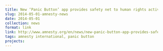 ```yaml
---
title: New ‘Panic Button’ app provides safety net to human rights activists
slug: 2014-05-01-amnesty-news
date: 2014-05-01
collection: news
format: link
link: http://www.amnesty.org/en/news/new-panic-button-app-provides-safety-net-human-rights-activists-2014-05-01
tags: amnesty international, panic button
projects:
---
```



